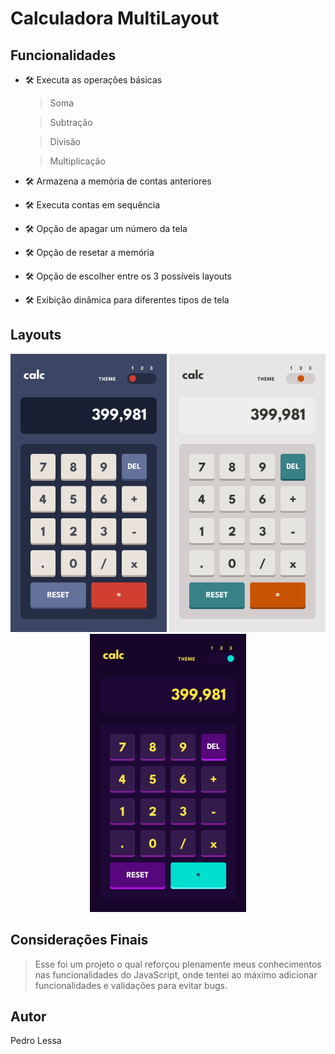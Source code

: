 # Calculadora MultiLayout

## Funcionalidades

* 🛠️ Executa as operações básicas
    > Soma
  
    > Subtração
  
    > Divisão
  
    > Multiplicação
  
* 🛠️ Armazena a memória de contas anteriores
* 🛠️ Executa contas em sequência
* 🛠️ Opção de apagar um número da tela
* 🛠️ Opção de resetar a memória
* 🛠️ Opção de escolher entre os 3 possíveis layouts
* 🛠️ Exibição dinâmica para diferentes tipos de tela

## Layouts

<div align='center'>
<img src='./design/design-1.jpg'>
<img src='./design/design-2.jpg'>
<img src='./design/design-3.jpg'>
</div>

## Considerações Finais
  > Esse foi um projeto o qual reforçou plenamente meus conhecimentos nas funcionalidades do JavaScript, onde tentei ao máximo adicionar funcionalidades e validações para evitar bugs.
  
## Autor

Pedro Lessa